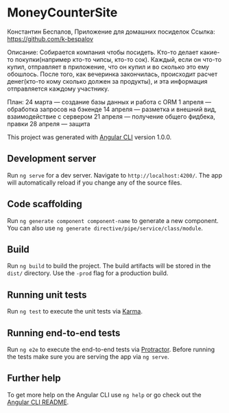 # MoneyCounterSite

Константин Беспалов, Приложение для домашних посиделок
Ссылка: https://github.com/k-bespalov

Описание: 
Собирается компания чтобы посидеть. Кто-то делает какие-то покупки(например кто-то чипсы, кто-то сок). Каждый, если он что-то купил, отправляет в приложение, что он купил и во сколько это ему обошлось. После того, как вечеринка закончилась, происходит расчет денег(кто-то кому сколько должен за продукты), и эта информация отправляется каждому участнику.

План:
24 марта — создание базы данных и работа с ORM
1 апреля — обработка запросов на бэкенде
14 апреля — разметка и внешний вид, взаимодействие с сервером
21 апреля — получение общего фидбека, правки
28 апреля — защита

This project was generated with [Angular CLI](https://github.com/angular/angular-cli) version 1.0.0.

## Development server

Run `ng serve` for a dev server. Navigate to `http://localhost:4200/`. The app will automatically reload if you change any of the source files.

## Code scaffolding

Run `ng generate component component-name` to generate a new component. You can also use `ng generate directive/pipe/service/class/module`.

## Build

Run `ng build` to build the project. The build artifacts will be stored in the `dist/` directory. Use the `-prod` flag for a production build.

## Running unit tests

Run `ng test` to execute the unit tests via [Karma](https://karma-runner.github.io).

## Running end-to-end tests

Run `ng e2e` to execute the end-to-end tests via [Protractor](http://www.protractortest.org/).
Before running the tests make sure you are serving the app via `ng serve`.

## Further help

To get more help on the Angular CLI use `ng help` or go check out the [Angular CLI README](https://github.com/angular/angular-cli/blob/master/README.md).
